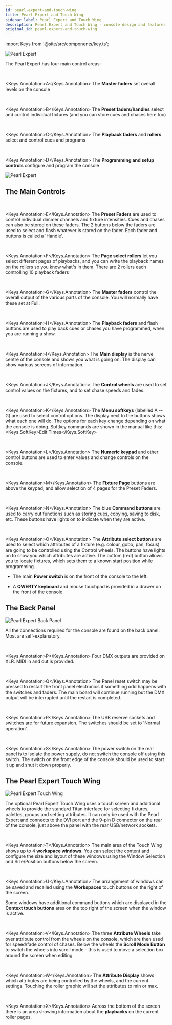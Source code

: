 ```yaml
---
id: pearl-expert-and-touch-wing
title: Pearl Expert and Touch Wing
sidebar_label: Pearl Expert and Touch Wing
description: Pearl Expert and Touch Wing - console design and features
original_id: pearl-expert-and-touch-wing
---
```


import Keys from '@site/src/components/key.ts';

![Pearl Expert](/docs/images/Pearl-Expert.png)

The Pearl Expert has four main control areas:

<br/>

<Keys.Annotation>A</Keys.Annotation> The <strong>Master faders</strong> set overall levels on the console

<br/>

<Keys.Annotation>B</Keys.Annotation> The <strong>Preset faders/handles</strong> select and control individual fixtures
(and you can store cues and chases here too)

<br/>

<Keys.Annotation>C</Keys.Annotation> The <strong>Playback faders</strong> and <strong>rollers</strong> select and control cues and
programs

<br/>

<Keys.Annotation>D</Keys.Annotation> The <strong>Programming and setup controls</strong> configure and program the console

![Pearl Expert](/docs/images/Pearl-Expert-2.png)

## The Main Controls

<br/>

<Keys.Annotation>E</Keys.Annotation> The <strong>Preset Faders</strong> are used to control individual dimmer channels and
fixture intensities. Cues and chases can also be stored on these faders.
The 2 buttons below the faders are used to select and flash whatever is
stored on the fader. Each fader and buttons is called a \'Handle\'.

<br/>

<Keys.Annotation>F</Keys.Annotation> The <strong>Page select rollers</strong> let you select different pages of playbacks,
and you can write the playback names on the rollers so you know what's
in them. There are 2 rollers each controlling 10 playback faders

<br/>

<Keys.Annotation>G</Keys.Annotation> The <strong>Master faders</strong> control the overall output of the various parts of
the console. You will normally have these set at Full.

<br/>

<Keys.Annotation>H</Keys.Annotation> The <strong>Playback faders</strong> and flash buttons are used to play back cues or
chases you have programmed, when you are running a show.

<br/>

<Keys.Annotation>I</Keys.Annotation> The <strong>Main display</strong> is the nerve centre of the console and shows you
what is going on. The display can show various screens of information.

<br/>

<Keys.Annotation>J</Keys.Annotation> The <strong>Control wheels</strong> are used to set control values on the fixtures,
and to set chase speeds and fades.

<br/>

<Keys.Annotation>K</Keys.Annotation> The <strong>Menu softkeys</strong> (labelled A -- G) are used to select control
options. The display next to the buttons shows what each one will do.
The options for each key change depending on what the console is doing.
Softkey commands are shown in the manual like this:
<Keys.SoftKey>Edit Times</Keys.SoftKey>

<br/>

<Keys.Annotation>L</Keys.Annotation> The <strong>Numeric keypad</strong> and other control buttons are used to enter
values and change controls on the console.

<br/>

<Keys.Annotation>M</Keys.Annotation> The <strong>Fixture Page</strong> buttons are above the keypad, and allow selection
of 4 pages for the Preset Faders.

<br/>

<Keys.Annotation>N</Keys.Annotation> The blue <strong>Command buttons</strong> are used to carry out functions such as
storing cues, copying, saving to disk, etc. These buttons have lights on
to indicate when they are active.

<br/>

<Keys.Annotation>O</Keys.Annotation> The <strong>Attribute select buttons</strong> are used to select which attributes of
a fixture (e.g. colour, gobo, pan, focus) are going to be controlled
using the Control wheels. The buttons have lights on to show you which
attributes are active. The bottom (red) button allows you to locate
fixtures, which sets them to a known start position while programming.

- The main <strong>Power switch</strong> is on the front of the console to the left.

- A <strong>QWERTY keyboard</strong> and mouse touchpad is provided in a drawer on the
front of the console.

## The Back Panel

![Pearl Expert Back Panel](/docs/images/Pearl-Expert-Back-Panel.png)

All the connections required for the console are found on the back
panel. Most are self-explanatory.

<br/>

<Keys.Annotation>P</Keys.Annotation> Four DMX outputs are provided on XLR. MIDI in and out is provided.

<br/>

<Keys.Annotation>Q</Keys.Annotation> The Panel reset switch may be pressed to restart the front panel
    electronics if something odd happens with the switches and faders.
    The main board will continue running but the DMX output will be
    interrupted until the restart is completed.

<br/>

<Keys.Annotation>R</Keys.Annotation> The USB reserve sockets and switches are for future expansion. The
    switches should be set to \'Normal operation\'.

<br/>

<Keys.Annotation>S</Keys.Annotation> The power switch on the rear panel is to isolate the power supply, do 
not switch the console off using this switch. The switch on the front edge of the 
console should be used to start it up and shut it down properly.
	
## The Pearl Expert Touch Wing

![Pearl Expert Touch Wing](/docs/images/Pearl-Expert-Touch-Wing.png)

The optional Pearl Expert Touch Wing uses a touch screen and additional
wheels to provide the standard Titan interface for selecting fixtures,
palettes, groups and setting attributes. It can only be used with the
Pearl Expert and connects to the DVI port and the 9-pin D connector on
the rear of the console, just above the panel with the rear USB/network
sockets.

<br/>

<Keys.Annotation>T</Keys.Annotation> The main area of the Touch Wing shows up to 4 <strong>workspace windows</strong>. You
can select the content and configure the size and layout of these
windows using the Window Selection and Size/Position buttons below the
screen.

<br/>

<Keys.Annotation>U</Keys.Annotation> The arrangement of windows can be saved and recalled using the
<strong>Workspaces</strong> touch buttons on the right of the screen.

Some windows have additional command buttons which are displayed in the
<strong>Context touch buttons</strong> area on the top right of the screen when the
window is active.

<br/>

<Keys.Annotation>V</Keys.Annotation> The three <strong>Attribute Wheels</strong> take over attribute control from the
wheels on the console, which are then used for speed/fade control of
chases. Below the wheels the <strong>Scroll Mode Button</strong> to switch the wheels
into scroll mode - this is used to move a selection box around the
screen when editing.

<br/>

<Keys.Annotation>W</Keys.Annotation> The <strong>Attribute Display</strong> shows which attributes are being controlled by
the wheels, and the current settings. Touching the roller graphic will
set the attributes to min or max.

<br/>

<Keys.Annotation>X</Keys.Annotation> Across the bottom of the screen there is an area showing information
about the <strong>playbacks</strong> on the current roller pages.
